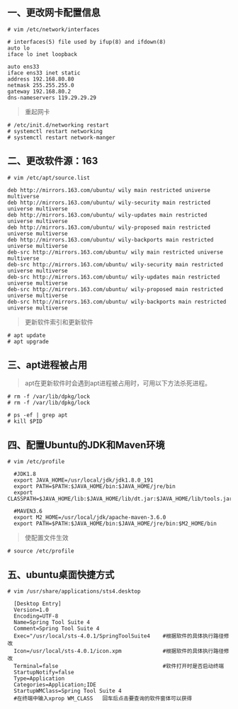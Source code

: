## 一、更改网卡配置信息

	# vim /etc/network/interfaces

	# interfaces(5) file used by ifup(8) and ifdown(8)
	auto lo
	iface lo inet loopback
	
	auto ens33
	iface ens33 inet static
	address 192.168.80.80
	netmask 255.255.255.0
	gateway 192.168.80.2
	dns-nameservers 119.29.29.29

> 重起网卡

	# /etc/init.d/networking restart 
	# systemctl restart networking
	# systemctl restart network-manger

## 二、更改软件源：163

	# vim /etc/apt/source.list

	deb http://mirrors.163.com/ubuntu/ wily main restricted universe multiverse
	deb http://mirrors.163.com/ubuntu/ wily-security main restricted universe multiverse
	deb http://mirrors.163.com/ubuntu/ wily-updates main restricted universe multiverse
	deb http://mirrors.163.com/ubuntu/ wily-proposed main restricted universe multiverse
	deb http://mirrors.163.com/ubuntu/ wily-backports main restricted universe multiverse
	deb-src http://mirrors.163.com/ubuntu/ wily main restricted universe multiverse
	deb-src http://mirrors.163.com/ubuntu/ wily-security main restricted universe multiverse
	deb-src http://mirrors.163.com/ubuntu/ wily-updates main restricted universe multiverse
	deb-src http://mirrors.163.com/ubuntu/ wily-proposed main restricted universe multiverse
	deb-src http://mirrors.163.com/ubuntu/ wily-backports main restricted universe multiverse

> 更新软件索引和更新软件

	# apt update
	# apt upgrade

## 三、apt进程被占用

> apt在更新软件时会遇到apt进程被占用时，可用以下方法杀死进程。

	# rm -f /var/lib/dpkg/lock 
	# rm -f /var/lib/dpkg/lock

	# ps -ef | grep apt
	# kill $PID

## 四、配置Ubuntu的JDK和Maven环境

	# vim /etc/profile

	  #JDK1.8
	  export JAVA_HOME=/usr/local/jdk/jdk1.8.0_191
	  export PATH=$PATH:$JAVA_HOME/bin:$JAVA_HOME/jre/bin
	  export CLASSPATH=$JAVA_HOME/lib:$JAVA_HOME/lib/dt.jar:$JAVA_HOME/lib/tools.jar
	
	  #MAVEN3.6    
	  export M2_HOME=/usr/local/jdk/apache-maven-3.6.0
	  export PATH=$PATH:$JAVA_HOME/bin:$JAVA_HOME/jre/bin:$M2_HOME/bin

> 使配置文件生效
	
	# source /etc/profile

## 五、ubuntu桌面快捷方式

	# vim /usr/share/applications/sts4.desktop

	  [Desktop Entry]
	  Version=1.0
	  Encoding=UTF-8
	  Name=Spring Tool Suite 4
	  Comment=Spring Tool Suite 4
	  Exec="/usr/local/sts-4.0.1/SpringToolSuite4    #根据软件的具体执行路径修改
	  Icon=/usr/local/sts-4.0.1/icon.xpm             #根据软件的具体执行路径修改
	  Terminal=false                                 #软件打开时是否启动终端
	  StartupNotify=false
	  Type=Application
	  Categories=Application;IDE
	  StartupWMClass=Spring Tool Suite 4
	  #在终端中输入xprop WM_CLASS   回车后点击要查询的软件窗体可以获得
